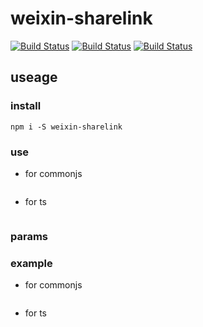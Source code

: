 # weixin-sharelink  
[![Build Status](https://img.shields.io/npm/l/weixin-sharelink)](https://www.npmjs.com/package/weixin-sharelink)
[![Build Status](https://img.shields.io/npm/v/weixin-sharelink)](https://www.npmjs.com/package/weixin-sharelink)
[![Build Status](https://img.shields.io/npm/dm/weixin-sharelink)](https://www.npmjs.com/package/weixin-sharelink)

## useage
### install
`npm i -S weixin-sharelink`

### use
+ for commonjs
```

```
+ for ts  
```

```
### params

### example
+ for commonjs
```

```
+ for ts  
```

```